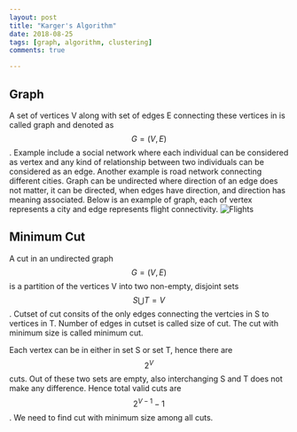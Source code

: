 ```yaml
---
layout: post
title: "Karger's Algorithm"
date: 2018-08-25
tags: [graph, algorithm, clustering]
comments: true

---
```


## Graph
A set of vertices V along with set of edges E connecting these vertices in is called graph and denoted as $$ G=(V,E) $$. Example include a social network where each individual can be considered as vertex and any kind of relationship between two individuals can be considered as an edge. Another example is road network connecting different cities. Graph can be undirected where direction of an edge does not matter, it can be directed, when edges have direction, and direction has meaning associated. Below is an example of graph, each of vertex represents a city and edge represents flight connectivity.
![Flights]({{site.baseurl}}/assets/img/my-image.jpg)

## Minimum Cut 
A cut in an undirected graph $$ G=(V,E) $$ is a partition of the vertices V into two non-empty, disjoint sets $$ S \bigcup T = V $$. Cutset of cut consits of the only edges connecting the vertcies in S to vertices in T. Number of edges in cutset is called size of cut. The cut with minimum size is called minimum cut.

Each vertex can be in either in set S or set T, hence there are $$ 2^V $$ cuts. Out of these two sets are empty, also interchanging S and T does not make any difference. Hence total valid cuts are $$ 2^{V-1} -1 $$. We need to find cut with minimum size among all cuts.


